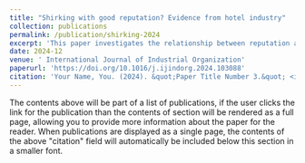 ```yaml
---
title: "Shirking with good reputation? Evidence from hotel industry"
collection: publications
permalink: /publication/shirking-2024
excerpt: 'This paper investigates the relationship between reputation and investment in quality within the hotel industry. Utilizing a panel dataset of hotel investment expenditures and online consumer ratings, I employ a regression discontinuity design, which leverages TripAdvisor's rating display system to identify the causal relationship between online ratings and hotels' investment decisions. The empirical findings indicate that higher ratings negatively impact investment expenditures, whereas lower ratings tend to stimulate investment. This observed shirking behavior among hotels with better ratings may be ascribed to diminishing marginal returns on investment and reduced competitive pressures.'
date: 2024-12
venue: ' International Journal of Industrial Organization'
paperurl: 'https://doi.org/10.1016/j.ijindorg.2024.103088'
citation: 'Your Name, You. (2024). &quot;Paper Title Number 3.&quot; <i>GitHub Journal of Bugs</i>. 1(3).' 
---
```


The contents above will be part of a list of publications, if the user clicks the link for the publication than the contents of section will be rendered as a full page, allowing you to provide more information about the paper for the reader. When publications are displayed as a single page, the contents of the above "citation" field will automatically be included below this section in a smaller font.
